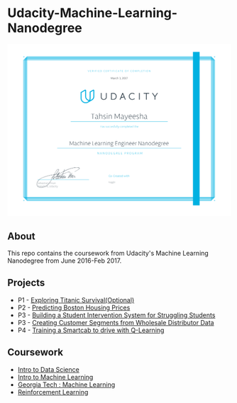 # Udacity-Machine-Learning-Nanodegree

![](https://github.com/Tahsin-Mayeesha/Udacity-Machine-Learning-Nanodegree/blob/master/verified%20certificate.png)

## About 

This repo contains the coursework from Udacity's Machine Learning Nanodegree from June 2016-Feb 2017.



## Projects

* P1 - [Exploring Titanic Survival(Optional)](https://github.com/Tahsin-Mayeesha/Udacity-Machine-Learning-Nanodegree/tree/master/projects/titanic_survival_exploration)
* P2 - [Predicting Boston Housing Prices](https://github.com/Tahsin-Mayeesha/Udacity-Machine-Learning-Nanodegree/tree/master/projects/boston_housing)
* P3 - [Building a Student Intervention System for Struggling Students](https://github.com/Tahsin-Mayeesha/Udacity-Machine-Learning-Nanodegree/tree/master/projects/student_intervention)
* P3 - [Creating Customer Segments from Wholesale Distributor Data](https://github.com/Tahsin-Mayeesha/Udacity-Machine-Learning-Nanodegree/tree/master/projects/creating_customer_segments)
* P4 - [Training a Smartcab to drive with Q-Learning](https://github.com/Tahsin-Mayeesha/Udacity-Machine-Learning-Nanodegree/tree/master/projects/smartcab)

## Coursework

* [Intro to Data Science](https://www.udacity.com/courses/intro-to-data-science--ud359)
* [Intro to Machine Learning](https://www.udacity.com/course/intro-to-machine-learning--ud120)
* [Georgia Tech : Machine Learning](https://www.udacity.com/course/machine-learning--ud262)
* [Reinforcement Learning](https://www.udacity.com/courses/reinforcement-learning--ud600)

